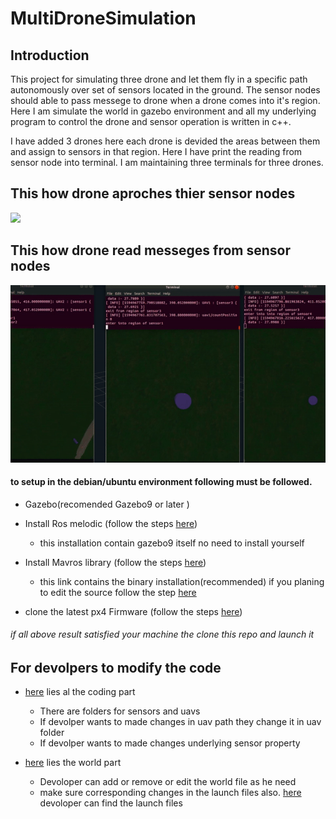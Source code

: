 # MultiDroneSimulation
## Introduction
  This project for simulating three drone and let them fly in a specific path autonomously over set of sensors located in the 
ground. The sensor nodes should able to pass messege to drone when a drone comes into it's region. Here I am simulate the world in gazebo environment and all my underlying program to control the drone and sensor operation is written in c++.


I have added 3 drones here each drone is devided the areas between them and assign to sensors in that region. Here I have print the reading from sensor node into terminal. I am maintaining three terminals for three drones.



## This how drone aproches thier sensor nodes
![](images/drone_aproach_sensor_clear.gif)

## This how drone read messeges from sensor nodes
![](images/reding_from_sensor1.gif)

#### to setup in the debian/ubuntu  environment following must be followed.
* Gazebo(recomended Gazebo9 or later )

* Install Ros melodic (follow the steps [here](https://dev.px4.io/master/en/setup/dev_env_linux_ubuntu.html#rosgazebo))
  - this installation contain gazebo9 itself no need to install yourself
  
* Install Mavros library (follow the steps [here](https://dev.px4.io/v1.9.0/en/ros/mavros_installation.html#binary-installation-debian--ubuntu)) 
  - this link contains the binary installation(recommended) if you planing to edit the source follow the step [here](https://dev.px4.io/v1.9.0/en/ros/mavros_installation.html#source-installation)
  
* clone the latest px4 Firmware (follow the steps [here](https://dev.px4.io/master/en/simulation/multi_vehicle_simulation_gazebo.html#build-and-test )) 

###### if all above result satisfied your machine the clone this repo and launch it

## For devolpers to modify the code
* [here](https://github.com/Agr-IoT/Multi-Drone-Simulation/tree/master/src) lies al the coding part
  - There are folders for sensors and uavs 
  - If devolper wants to made changes in uav path they change it in uav folder
  - If devolper wants to made changes underlying sensor property
 
 * [here](https://github.com/Agr-IoT/Multi-Drone-Simulation/tree/master/worlds) lies the world part
   - Devoloper can add or remove or edit the world file as he need
   - make sure corresponding changes in the launch files also. [here](https://github.com/Agr-IoT/Multi-Drone-Simulation/tree/master/launch) devoloper can find the launch files
